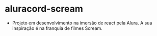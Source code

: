 # aluracord-scream

- Projeto em desenvolvimento na imersão de react pela Alura. A sua inspiração é na franquia de filmes Scream. 
